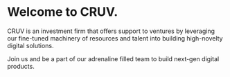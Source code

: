 # Welcome to CRUV.

CRUV is an investment firm that offers support to ventures by leveraging our fine-tuned machinery of resources and talent into building high-novelty digital solutions.

Join us and be a part of our adrenaline filled team to build next-gen digital products.

